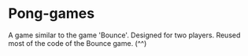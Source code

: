 # Pong-games
A game similar to the game 'Bounce'. Designed for two players. Reused most of the code of the Bounce game. (^^)
